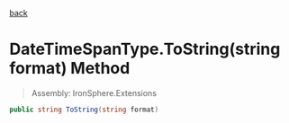﻿

[back](/IronSphere.Extensions/types/DateTimeSpanType)

# DateTimeSpanType.ToString(string format) Method

> Assembly: IronSphere.Extensions

```csharp
public string ToString(string format)
```



 